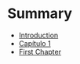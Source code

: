 # Summary

* [Introduction](README.md)
* [Capítulo 1](capítulo-1.md)
* [First Chapter](chapter1.md)

